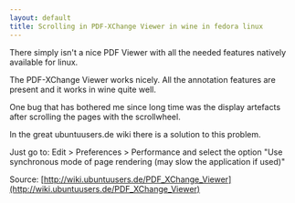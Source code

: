 ```yaml
---
layout: default
title: Scrolling in PDF-XChange Viewer in wine in fedora linux
---
```


There simply isn't a nice PDF Viewer with all the needed features natively available for linux.

The PDF-XChange Viewer works nicely. All the annotation features are present and it works in wine quite well.

One bug that has bothered me since long time was the display artefacts after scrolling the pages with the scrollwheel.

In the great ubuntuusers.de wiki there is a solution to this problem.

Just go to: Edit > Preferences > Performance and select the option "Use synchronous mode of page rendering (may slow the application if used)"

Source: [http://wiki.ubuntuusers.de/PDF_XChange_Viewer](http://wiki.ubuntuusers.de/PDF_XChange_Viewer)
